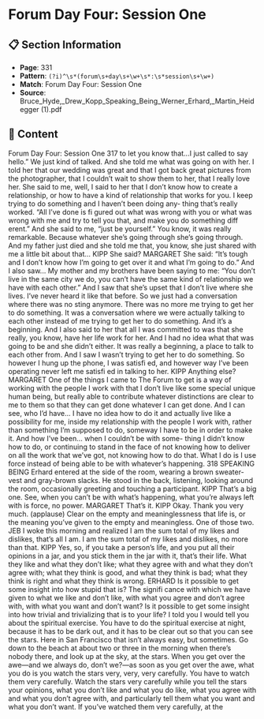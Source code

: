 # Forum Day Four: Session One

## 📋 Section Information

- **Page**: 331
- **Pattern**: `(?i)^\s*(forum\s+day\s+\w+\s*:\s*session\s+\w+)`
- **Match**: Forum Day Four: Session One
- **Source**: Bruce_Hyde,_Drew_Kopp_Speaking_Being_Werner_Erhard,_Martin_Heidegger (1).pdf

## 📄 Content

Forum Day Four: Session One
317
to let you know that...I just called to say hello.” We just kind of talked. And she told me what
was going on with her. I told her that our wedding was great and that I got back great pictures
from the photographer, that I couldn’t wait to show them to her, that I really love her. She said
to me, well, I said to her that I don’t know how to create a relationship, or how to have a kind
of relationship that works for you. I keep trying to do something and I haven’t been doing any-
thing that’s really worked. “All I’ve done is fi gured out what was wrong with you or what was
wrong with me and try to tell you that, and make you do something diff erent.” And she said
to me, “just be yourself.” You know, it was really remarkable. Because whatever she’s going
through she’s going through. And my father just died and she told me that, you know, she just
shared with me a little bit about that...
KIPP
She said?
MARGARET
She said: “It’s tough and I don’t know how I’m going to get over it and what I’m going to do.”
And I also saw... My mother and my brothers have been saying to me: “You don’t live in the
same city we do, you can’t have the same kind of relationship we have with each other.” And
I saw that she’s upset that I don’t live where she lives. I’ve never heard it like that before. So
we just had a conversation where there was no sting anymore. There was no more me trying
to get her to do something. It was a conversation where we were actually talking to each other
instead of me trying to get her to do something. And it’s a beginning. And I also said to her that
all I was committed to was that she really, you know, have her life work for her. And I had no
idea what that was going to be and she didn’t either. It was really a beginning, a place to talk
to each other from. And I saw I wasn’t trying to get her to do something. So however I hung
up the phone, I was satisfi ed, and however way I’ve been operating never left me satisfi ed in
talking to her.
KIPP
Anything else?
MARGARET
One of the things I came to The Forum to get is a way of working with the people I work with
that I don’t live like some special unique human being, but really able to contribute whatever
distinctions are clear to me to them so that they can get done whatever I can get done. And I
can see, who I’d have... I have no idea how to do it and actually live like a possibility for me,
inside my relationship with the people I work with, rather than something I’m supposed to do,
someway I have to be in order to make it. And how I’ve been... when I couldn’t be with some-
thing I didn’t know how to do, or continuing to stand in the face of not knowing how to deliver
on all the work that we’ve got, not knowing how to do that. What I do is I use force instead of
being able to be with whatever’s happening.
318
SPEAKING BEING
Erhard entered at the side of the room, wearing a brown sweater-vest and gray-brown slacks.
He stood in the back, listening, looking around the room, occasionally greeting and touching a
participant.
KIPP
That’s a big one. See, when you can’t be with what’s happening, what you’re always left with is
force, no power.
MARGARET
That’s it.
KIPP
Okay. Thank you very much.
(applause)
Clear on the empty and meaninglessness that life is, or the meaning you’ve given to the empty
and meaningless. One of those two.
JEB
I woke this morning and realized I am the sum total of my likes and dislikes, that’s all I
am. I am the sum total of my likes and dislikes, no more than that.
KIPP
Yes, so, if you take a person’s life, and you put all their opinions in a jar, and you stick them in
the jar with it, that’s their life. What they like and what they don’t like; what they agree with
and what they don’t agree with; what they think is good, and what they think is bad; what they
think is right and what they think is wrong.
ERHARD
Is it possible to get some insight into how stupid that is? The signifi cance with which we have
given to what we like and don’t like, with what you agree and don’t agree with, with what you
want and don’t want? Is it possible to get some insight into how trivial and trivializing that is
to your life? I told you I would tell you about the spiritual exercise. You have to do the spiritual
exercise at night, because it has to be dark out, and it has to be clear out so that you can see
the stars. Here in San Francisco that isn’t always easy, but sometimes. Go down to the beach
at about two or three in the morning when there’s nobody there, and look up at the sky, at the
stars. When you get over the awe—and we always do, don’t we?—as soon as you get over the
awe, what you do is you watch the stars very, very, very carefully. You have to watch them very
carefully. Watch the stars very carefully while you tell the stars your opinions, what you don’t
like and what you do like, what you agree with and what you don’t agree with, and particularly
tell them what you want and what you don’t want. If you’ve watched them very carefully, at the
